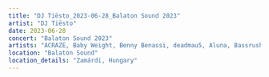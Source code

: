 ```yaml
---
title: "DJ Tiësto_2023-06-28_Balaton Sound 2023"
artist: "DJ Tiësto"
date: 2023-06-28
concert: "Balaton Sound 2023"
artists: "ACRAZE, Baby Weight, Benny Benassi, deadmau5, Aluna, Bassrush Experience, Afrojack, A-Trak, Alec Monopoly, Agents Of Time, Alesso, Adam Beyer, Andrew Bayer, AlleFarben, Apashe"
location: "Balaton Sound"
location_details: "Zamárdi, Hungary"
---
```

